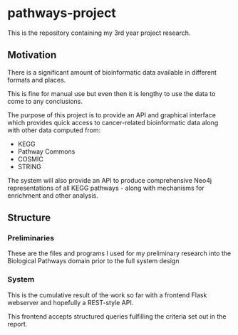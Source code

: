 # pathways-project

This is the repository containing my 3rd year project research.

## Motivation

There is a significant amount of bioinformatic data available in different formats and places.

This is fine for manual use but even then it is lengthy to use the data to come to any conclusions.

The purpose of this project is to provide an API and graphical interface which provides quick access to cancer-related bioinformatic data along with other data computed from:

* KEGG
* Pathway Commons
* COSMIC
* STRING

The system will also provide an API to produce comprehensive Neo4j representations of all KEGG pathways - along with mechanisms for enrichment and other analysis.

## Structure

### Preliminaries

These are the files and programs I used for my preliminary research into the Biological Pathways domain prior to the full system design

### System

This is the cumulative result of the work so far with a frontend Flask webserver and hopefully
a REST-style API.

This frontend accepts structured queries fulfilling the criteria set out in the report.
